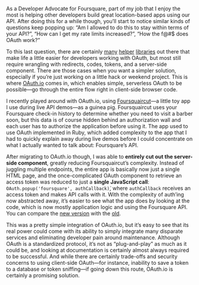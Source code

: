 As a Developer Advocate for Foursquare, part of my job that I enjoy the most is helping other developers build great location-based apps using our API. After doing this for a while though, you’ll start to notice similar kinds of questions keep popping up: “Am I allowed to do this to stay within terms of your API?”, “How can I get my rate limits increased?”, “How the f@#$ does OAuth work?”

To this last question, there are certainly [many](https://github.com/Mashape/mashape-oauth) [helper](https://github.com/simplegeo/python-oauth2) [libraries](https://github.com/simplegeo/python-oauth2) out there that make life a little easier for developers working with OAuth, but most still require wrangling with redirects, codes, tokens, and a server-side component. There are those cases when you want a simpler solution, especially if you’re just working on a little hack or weekend project. This is where [OAuth.io](OAuth.io) comes in, which enables simple, serverless OAuth to be possible—go through the entire flow right in client-side browser code.

I recently played around with OAuth.io, using [Foursquaircut](http://foursquaircut.herokuapp.com/)—a little toy app I use during live API demos—as a guinea pig. Foursquaircut uses your Foursquare check-in history to determine whether you need to visit a barber soon, but this data is of course hidden behind an authorization wall and each user has to authorize the application before using it. The app used to use OAuth implemented in Ruby, which added complexity to the app that I had to quickly explain away during live demos before I could concentrate on what I actually wanted to talk about: Foursquare’s API.

After migrating to OAuth.io though, I was able to **entirely cut out the server-side component**, greatly reducing Foursquaircut’s complexity. Instead of juggling multiple endpoints, the entire app is basically now just a single HTML page, and the once-complicated OAuth component to retrieve an access token was reduced to just a **single JavaScript call**: `OAuth.popup('foursquare', authCallback)̀`, where `authCallback` receives an access token and makes API calls with it. With the complexity of auth’ing now abstracted away, it’s easier to see what the app does by looking at the code, which is now mostly application logic and using the Foursquare API. You can compare the [new version](https://github.com/octopi/foursquaircut-oauthio) with the [old](https://github.com/octopi/foursquaircut).

This was a pretty simple integration of OAuth.io, but it’s easy to see that its real power could come with its ability to simply integrate many disparate services and eliminating developer pain around maintenance. Although OAuth is a standardized protocol, it’s not as “plug-and-play” as much as it could be, and looking at documentation is certainly almost always required to be successful. And while there are certainly trade-offs and security concerns to using client-side OAuth—for instance, inability to save a token to a database or token sniffing—if going down this route, OAuth.io is certainly a promising solution.